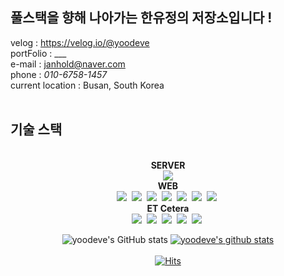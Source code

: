 ## 풀스택을 향해 나아가는 한유정의 저장소입니다 !
velog : https://velog.io/@yoodeve<br />
portFolio : ___ <br />
e-mail : janhold@naver.com<br />
phone : <i>010-6758-1457</i><br />
current location : Busan, South Korea<br />
<br />
## 기술 스택
<div align='center'><br />
  <b>SERVER</b><br />
  <img src="https://img.shields.io/badge/Java-007396?style=flat&logo=OpenJDK&logoColor=white"/><br />
  <b>WEB</b><br />
  <img src="https://img.shields.io/badge/JavaScript-F7DF1E?style=flat&logo=JavaScript&logoColor=white">&nbsp;
  <img src="https://img.shields.io/badge/CSS3-1572B6?style=flat&logo=CSS3&logoColor=white">&nbsp;
  <img src="https://img.shields.io/badge/HTML5-E34F26?style=flat&logo=HTML5&logoColor=white">&nbsp;
  <img src="https://img.shields.io/badge/React-61DAFB?style=flat&logo=React&logoColor=white">&nbsp;
  <img src="https://img.shields.io/badge/Redux-764ABC?style=flat&logo=Redux&logoColor=white">&nbsp;
  <img src="https://img.shields.io/badge/antdesign-0170FE?style=flat&logo=antdesign&logoColor=white">&nbsp;
  <img src="https://img.shields.io/badge/styledcomponents-DB7093?style=flat&logo=styledcomponents&logoColor=white">&nbsp;
<br/ >
  <b>ET Cetera</b><br />
  <img src="https://img.shields.io/badge/Amazon AWS-232F3E?style=flat&logo=Amazon AWS&logoColor=white">&nbsp;
  <img src="https://img.shields.io/badge/AWS Amplify-FF9900?style=flat&logo=AWS Amplify&logoColor=white">&nbsp;
  <img src="https://img.shields.io/badge/ASANA-273347?style=flat&logo=ASANA&logoColor=white">&nbsp;
  <img src="https://img.shields.io/badge/GitHub-181717?style=flat&logo=GitHub&logoColor=white">&nbsp;
  <img src="https://img.shields.io/badge/GitHub-181717?style=flat&logo=GitHub&logoColor=white">&nbsp;
  <br />
  
![yoodeve's GitHub stats](https://github-readme-stats.vercel.app/api?username=yoodeve&theme=dark&show_icons=true)
[![yoodeve's github stats](https://github-readme-stats.vercel.app/api/top-langs/?username=yoodeve&show_icons=true&hide_border=true&title_color=004386&icon_color=004386&layout=compact)](https://github.com/yoodeve)  <br />  <br />
[![Hits](https://hits.seeyoufarm.com/api/count/incr/badge.svg?url=https%3A%2F%2Fgithub.com%2Fyoodeve%2Fyoodeve&count_bg=%23D49393&title_bg=%23555555&icon=&icon_color=%23E7E7E7&title=hits&edge_flat=true)](https://hits.seeyoufarm.com)  <br />
</div>



